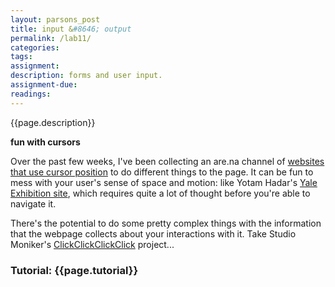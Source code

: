 ```yaml
---  
layout: parsons_post  
title: input &#8646; output
permalink: /lab11/  
categories:   
tags:  
assignment: 
description: forms and user input.
assignment-due:
readings: 
---  
```


{{page.description}}





**fun with cursors**

Over the past few weeks, I've been collecting an are.na channel of [websites that use cursor position](https://www.are.na/agnes-cameron/websites-that-use-cursor-position) to do different things to the page. It can be fun to mess with your user's sense of space and motion: like Yotam Hadar's [Yale Exhibition site](http://old.yotamhadar.com/media/misc/painting2015/), which requires quite a lot of thought before you're able to navigate it.

There's the potential to do some pretty complex things with the information that the webpage collects about your interactions with it. Take Studio Moniker's [ClickClickClickClick](https://clickclickclick.click) project...


### Tutorial: {{page.tutorial}}